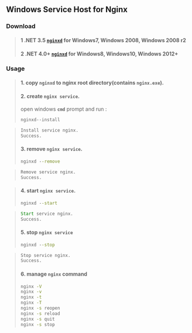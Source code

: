 ## Windows Service Host for Nginx

### **Download**
>#### 1 .NET 3.5  [`nginxd`](dist/net35/nginxd) for Windows7, Windows 2008, Windows 2008 r2
>#### 2 .NET 4.0+ [`nginxd`](dist/net40/nginxd) for Windows8, Windows10, Windows 2012+

### **Usage**

>#### 1. copy `nginxd` to nginx root directory(contains `nginx.exe`).
>
>#### 2. create `nginx service`.
>open windows **`cmd`** prompt and run :
>```cmd
>nginxd--install
>```

>```cmd
>Install service nginx.
>Success.
>```
>
>#### 3. remove `nginx service`.
>```cmd
>nginxd --remove
>```

>```cmd
>Remove service nginx.
>Success.
>```
>

>#### 4. start `nginx service`.
>```cmd
>nginxd --start
>```

>```cmd
>Start service nginx.
>Success.
>```
>
>#### 5. stop `nginx service`
>```cmd
>nginxd --stop
>```

>```cmd
>Stop service nginx.
>Success.
>```
>
>#### 6. manage `nginx` command
>```cmd
>nginx -V
>nginx -v
>nginx -t
>nginx -T
>nginx -s reopen
>nginx -s reload
>nginx -s quit
>nginx -s stop
>```